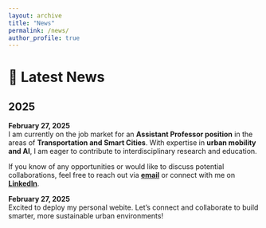 ```yaml
---
layout: archive
title: "News"
permalink: /news/
author_profile: true
---
```


# 📢 Latest News

## 2025

**February 27, 2025**  
I am currently on the job market for an **Assistant Professor position** in the areas of **Transportation and Smart Cities**. With expertise in **urban mobility and AI**, I am eager to contribute to interdisciplinary research and education.

If you know of any opportunities or would like to discuss potential collaborations, feel free to reach out via **[email](mailto:yiming.xu@utexas.edu)** or connect with me on **[LinkedIn](https://www.linkedin.com/in/yimingxuuf/)**.

**February 27, 2025**  
Excited to deploy my personal webite. Let’s connect and collaborate to build smarter, more sustainable urban environments!
